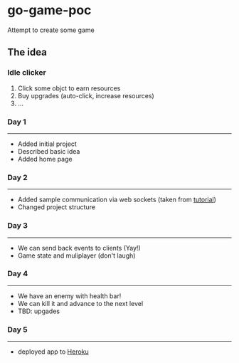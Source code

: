 # go-game-poc
Attempt to create some game

## The idea
### Idle clicker

1. Click some objct to earn resources
2. Buy upgrades (auto-click, increase resources)
3. ...

### Day 1
___
- Added initial project
- Described basic idea
- Added home page

### Day 2
___
- Added sample communication via web sockets (taken from [tutorial](https://tutorialedge.net/projects/chat-system-in-go-and-react/part-4-handling-multiple-clients/))  
- Changed project structure

### Day 3
---
- We can send back events to clients (Yay!)
- Game state and muliplayer (don't laugh)

### Day 4
---
- We have an enemy with health bar!
- We can kill it and advance to the next level
- TBD: upgades

### Day 5
---
- deployed app to [Heroku](http://go-game-poc.herokuapp.com/)

